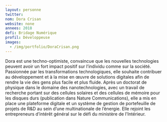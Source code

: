 ```yaml
---
layout: personne
twitter: 
nom: Dora Crisan
website: none
annees: 2018
defi: Bridage Numérique
profil: Développeuse
images:
  - /img/portfolio/DoraCrisan.png
---
```


Dora est une techno-optimiste, convaincue que les nouvelles
technologies peuvent avoir un fort impact positif sur l’individu comme
sur la société. Passionnée par les transformations technologiques,
elle souhaite contribuer au développement et à la mise en œuvre de
solutions digitales afin de rendre la vie des gens plus facile et plus
fluide. Après un doctorat de physique dans le domaine des
nanotechnologies, avec un travail de recherche portant sur des
cellules solaires et des cellules de mémoire pour les disques durs
(publication dans Nature Communications), elle a mis en place une
plateforme digitale et un système de gestion de portefeuille de
projets de R&D au sein d’une multinationale de l’énergie. Elle rejoint
les entrepreneurs d’intérêt général sur le défi du ministère de
l'Intérieur.
